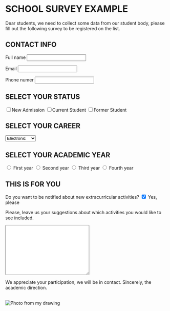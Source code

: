 # SCHOOL SURVEY EXAMPLE
Dear students, we need to collect some data from our student body, please fill out the following survey to be registered on the list.

## CONTACT INFO
<label for="write_studentname">Full name</label>
<input type="fullname" name="studentname" id="write_studentname">

<label for="login_username">Email</label>
<input type="email" name="Username" id="login_username">

<label for="write_phonenumber">Phone numer</label>
<input type="Phonenumber" name="Username" id="write_studentname">

## SELECT YOUR STATUS
<label>
<input type="checkbox" class="radio" value="1" name="fooby[2][]" />New Admission</label>

<label>
<input type="checkbox" class="radio" value="1" name="fooby[2][]" />Current Student</label>
  
<label>
<input type="checkbox" class="radio" value="1" name="fooby[2][]" />Former Student</label>

## SELECT YOUR CAREER
<select name="career" id="survey_career">
    <option value="Electronic Engineering">Electronic</option>
    <option value="Biomedical Engineering">Biomedical</option>
    <option value="Mechatronic Engineering">Mechatronic</option>
    <option value="Civil Engineering">Civil</option>
    <option value="Industrial Engineering">Industrial</option>
    <option value="Software Engineering">Software</option>
</select>

## SELECT YOUR ACADEMIC YEAR

<input type="radio" id="academicyear1" name="contact" value="Firstyear">
<label for="academicyear1">First year</label>

<input type="radio" id="academicyear2" name="contact" value="Secondyear">
<label for="academicyear1">Second year</label>

<input type="radio" id="academicyear3" name="contact" value="Thirdyear">
<label for="academicyear1">Third year</label>

<input type="radio" id="academicyear4" name="contact" value="Fourthyear">
<label for="academicyear4">Fourth year</label>

## THIS IS FOR YOU

Do you want to be notified about new extracurricular activities?
<input type="checkbox" id="scales" name="scales" checked>
<label for="scales">Yes, please</label>

Please, leave us your suggestions about which activities you would like to see included.
<textarea name="feedback" id="contact_feedback" cols="30" rows="10"></textarea>

We appreciate your participation, we will be in contact.
Sincerely, the academic direction. 

<br>

<img src="https://scontent.fmid3-1.fna.fbcdn.net/v/t1.6435-9/241447746_4818566961556948_5976128520197083998_n.jpg?_nc_cat=106&ccb=1-5&_nc_sid=8bfeb9&_nc_eui2=AeGRAKsIvjDzyCigJ5ZlY09mk5x_dcUH8NyTnH91xQfw3ICi_qVLYeamGhQdABt1iBguKc-re_2dVKSp4b66LXS2&_nc_ohc=JtYarVy9gu8AX--ZGCV&_nc_ht=scontent.fmid3-1.fna&oh=093eafe055dc8fd130bb34efdc4dd18b&oe=615D81E7" alt="Photo from my drawing">


